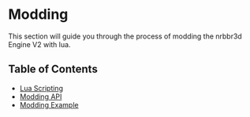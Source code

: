 # Modding 

This section will guide you through the process of modding the nrbbr3d Engine V2 with lua.


## Table of Contents

- [Lua Scripting](./Getting%20Started/Modding/LuaScripting.md)
- [Modding API](./Getting%20Started/Modding/ModdingAPI.md)
- [Modding Example](./Getting%20Started/Modding/ModdingExample.md)